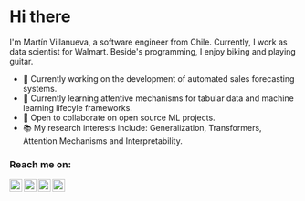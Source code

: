 # Hi there 

I'm Martín Villanueva, a software engineer from Chile. Currently, I work as data scientist for Walmart. Beside's programming, I enjoy biking and playing guitar.

- 🚀  Currently working on the development of automated sales forecasting systems.
- 🌱  Currently learning attentive mechanisms for tabular data and machine learning lifecyle frameworks.
- 🦾  Open to collaborate on open source ML projects. 
- 📚  My research interests include: Generalization, Transformers, Attention Mechanisms and Interpretability.

### Reach me on:

<a href="https://t.me/mavillan">
  <img align="left" alt="mavillan's Telegram" width="22px" src="https://cdn.jsdelivr.net/npm/simple-icons@v3/icons/telegram.svg" />
</a>
<a href="https://www.linkedin.com/in/mavillan/">
  <img align="left" alt="mavillan's LinkdeIN" width="22px" src="https://cdn.jsdelivr.net/npm/simple-icons@v3/icons/linkedin.svg" />
</a>
<a href="https://www.kaggle.com/mavillan">
  <img align="left" alt="mavillan's Kaggle" width="22px" src="https://cdn.jsdelivr.net/npm/simple-icons@v3/icons/kaggle.svg" />
</a>
<a href="https://stackoverflow.com/users/2736583/mavillan">
  <img align="left" alt="mavillan's Stackoverflow" width="22px" src="https://cdn.jsdelivr.net/npm/simple-icons@v3/icons/stackoverflow.svg" />
</a>
<br />
